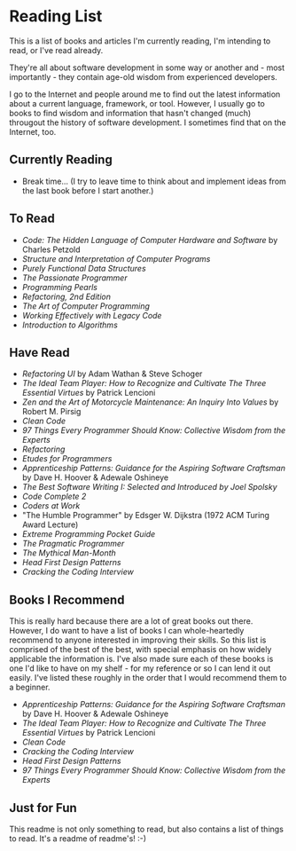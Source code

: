 # Reading List
This is a list of books and articles I'm currently reading, I'm intending to read, or I've read already.

They're all about software development in some way or another and - most importantly - they 
contain age-old wisdom from experienced developers.

I go to the Internet and people around me to find out the latest information about a current 
language, framework, or tool. However, I usually go to books to find wisdom and information that hasn't 
changed (much) througout the history of software development. I sometimes find that on the Internet, too.

## Currently Reading
- Break time... (I try to leave time to think about and implement ideas from the last book before I start another.)

## To Read
- *Code: The Hidden Language of Computer Hardware and Software* by Charles Petzold
- *Structure and Interpretation of Computer Programs*
- *Purely Functional Data Structures*
- *The Passionate Programmer*
- *Programming Pearls*
- *Refactoring, 2nd Edition*
- *The Art of Computer Programming*
- *Working Effectively with Legacy Code*
- *Introduction to Algorithms*

## Have Read
- *Refactoring UI* by Adam Wathan & Steve Schoger
- *The Ideal Team Player: How to Recognize and Cultivate The Three Essential Virtues* by Patrick Lencioni
- *Zen and the Art of Motorcycle Maintenance: An Inquiry Into Values* by Robert M. Pirsig
- *Clean Code*
- *97 Things Every Programmer Should Know: Collective Wisdom from the Experts*
- *Refactoring*
- *Etudes for Programmers*
- *Apprenticeship Patterns: Guidance for the Aspiring Software Craftsman* by Dave H. Hoover & Adewale Oshineye
- *The Best Software Writing I: Selected and Introduced by Joel Spolsky*
- *Code Complete 2*
- *Coders at Work*
- "The Humble Programmer" by Edsger W. Dijkstra (1972 ACM Turing Award Lecture)
- *Extreme Programming Pocket Guide*
- *The Pragmatic Programmer*
- *The Mythical Man-Month*
- *Head First Design Patterns*
- *Cracking the Coding Interview*

## Books I Recommend
This is really hard because there are a lot of great books out there. 
However, I do want to have a list of books I can whole-heartedly recommend to anyone interested in improving their skills.
So this list is comprised of the best of the best, with special emphasis on how widely applicable the information is.
I've also made sure each of these books is one I'd like to have on my shelf - for my reference or so I can lend it out easily.
I've listed these roughly in the order that I would recommend them to a beginner.

- *Apprenticeship Patterns: Guidance for the Aspiring Software Craftsman* by Dave H. Hoover & Adewale Oshineye
- *The Ideal Team Player: How to Recognize and Cultivate The Three Essential Virtues* by Patrick Lencioni
- *Clean Code*
- *Cracking the Coding Interview*
- *Head First Design Patterns*
- *97 Things Every Programmer Should Know: Collective Wisdom from the Experts*

## Just for Fun
This readme is not only something to read, 
but also contains a list of things to read. It's a readme of readme's! :-)

